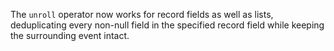 The `unroll` operator now works for record fields as well as lists,
deduplicating every non-null field in the specified record field while keeping
the surrounding event intact.
